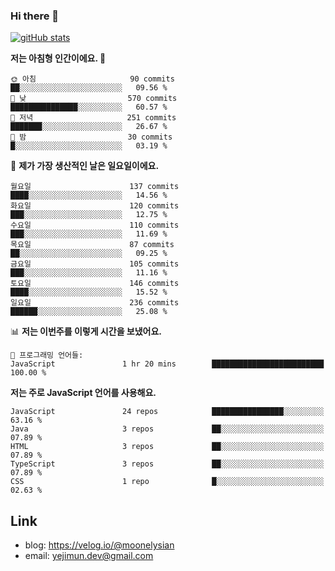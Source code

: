 ### Hi there 👋

<!--
**moonelysian/moonelysian** is a ✨ _special_ ✨ repository because its `README.md` (this file) appears on your GitHub profile.

Here are some ideas to get you started:

- 🔭 I’m currently working on ...
- 🌱 I’m currently learning ...
- 👯 I’m looking to collaborate on ...
- 🤔 I’m looking for help with ...
- 💬 Ask me about ...
- 📫 How to reach me: ...
- 😄 Pronouns: ...
- ⚡ Fun fact: ...
-->

<!-- [![wakatime stats](https://github-readme-stats.vercel.app/api/wakatime?username=moonelysian)](https://github.com/anuraghazra/github-readme-stats) -->

[![gitHub stats](https://github-readme-stats.vercel.app/api?username=moonelysian&show_icons=true)](https://github.com/anuraghazra/github-readme-stats)

<!--START_SECTION:waka-->
**저는 아침형 인간이에요. 🐤** 

```text
🌞 아침                     90 commits          ██░░░░░░░░░░░░░░░░░░░░░░░   09.56 % 
🌆 낮　                     570 commits         ███████████████░░░░░░░░░░   60.57 % 
🌃 저녁                     251 commits         ███████░░░░░░░░░░░░░░░░░░   26.67 % 
🌙 밤　                     30 commits          █░░░░░░░░░░░░░░░░░░░░░░░░   03.19 % 
```
📅 **제가 가장 생산적인 날은 일요일이에요.** 

```text
월요일                      137 commits         ████░░░░░░░░░░░░░░░░░░░░░   14.56 % 
화요일                      120 commits         ███░░░░░░░░░░░░░░░░░░░░░░   12.75 % 
수요일                      110 commits         ███░░░░░░░░░░░░░░░░░░░░░░   11.69 % 
목요일                      87 commits          ██░░░░░░░░░░░░░░░░░░░░░░░   09.25 % 
금요일                      105 commits         ███░░░░░░░░░░░░░░░░░░░░░░   11.16 % 
토요일                      146 commits         ████░░░░░░░░░░░░░░░░░░░░░   15.52 % 
일요일                      236 commits         ██████░░░░░░░░░░░░░░░░░░░   25.08 % 
```


📊 **저는 이번주를 이렇게 시간을 보냈어요.** 

```text
💬 프로그래밍 언어들: 
JavaScript               1 hr 20 mins        █████████████████████████   100.00 % 
```

**저는 주로 JavaScript 언어를 사용해요.** 

```text
JavaScript               24 repos            ████████████████░░░░░░░░░   63.16 % 
Java                     3 repos             ██░░░░░░░░░░░░░░░░░░░░░░░   07.89 % 
HTML                     3 repos             ██░░░░░░░░░░░░░░░░░░░░░░░   07.89 % 
TypeScript               3 repos             ██░░░░░░░░░░░░░░░░░░░░░░░   07.89 % 
CSS                      1 repo              █░░░░░░░░░░░░░░░░░░░░░░░░   02.63 % 
```




<!--END_SECTION:waka-->


## Link
- blog: https://velog.io/@moonelysian
- email: yejimun.dev@gmail.com
